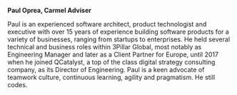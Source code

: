 **Paul Oprea, Carmel Adviser**

Paul is an experienced software architect, product technologist and executive with over 15 years of experience building software products for a variety of businesses, ranging from startups to enterprises. He held several technical and business roles within 3Pillar Global, most notably as Engineering Manager and later as a Client Partner for Europe, until 2017 when he joined QCatalyst, a top of the class digital strategy consulting company, as its Director of Engineering. Paul is a keen advocate of teamwork culture, continuous learning, agility and pragmatism. He still codes.
